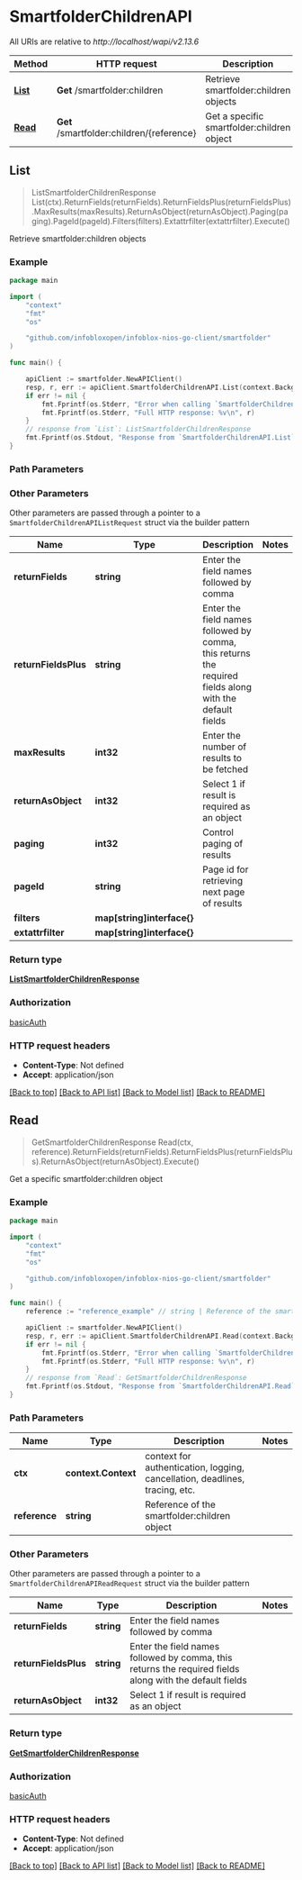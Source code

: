 # SmartfolderChildrenAPI

All URIs are relative to *http://localhost/wapi/v2.13.6*

Method | HTTP request | Description
------------- | ------------- | -------------
[**List**](SmartfolderChildrenAPI.md#List) | **Get** /smartfolder:children | Retrieve smartfolder:children objects
[**Read**](SmartfolderChildrenAPI.md#Read) | **Get** /smartfolder:children/{reference} | Get a specific smartfolder:children object



## List

> ListSmartfolderChildrenResponse List(ctx).ReturnFields(returnFields).ReturnFieldsPlus(returnFieldsPlus).MaxResults(maxResults).ReturnAsObject(returnAsObject).Paging(paging).PageId(pageId).Filters(filters).Extattrfilter(extattrfilter).Execute()

Retrieve smartfolder:children objects



### Example

```go
package main

import (
	"context"
	"fmt"
	"os"

	"github.com/infobloxopen/infoblox-nios-go-client/smartfolder"
)

func main() {

	apiClient := smartfolder.NewAPIClient()
	resp, r, err := apiClient.SmartfolderChildrenAPI.List(context.Background()).Execute()
	if err != nil {
		fmt.Fprintf(os.Stderr, "Error when calling `SmartfolderChildrenAPI.List``: %v\n", err)
		fmt.Fprintf(os.Stderr, "Full HTTP response: %v\n", r)
	}
	// response from `List`: ListSmartfolderChildrenResponse
	fmt.Fprintf(os.Stdout, "Response from `SmartfolderChildrenAPI.List`: %v\n", resp)
}
```

### Path Parameters



### Other Parameters

Other parameters are passed through a pointer to a `SmartfolderChildrenAPIListRequest` struct via the builder pattern


Name | Type | Description  | Notes
------------- | ------------- | ------------- | -------------
**returnFields** | **string** | Enter the field names followed by comma | 
**returnFieldsPlus** | **string** | Enter the field names followed by comma, this returns the required fields along with the default fields | 
**maxResults** | **int32** | Enter the number of results to be fetched | 
**returnAsObject** | **int32** | Select 1 if result is required as an object | 
**paging** | **int32** | Control paging of results | 
**pageId** | **string** | Page id for retrieving next page of results | 
**filters** | **map[string]interface{}** |  | 
**extattrfilter** | **map[string]interface{}** |  | 

### Return type

[**ListSmartfolderChildrenResponse**](ListSmartfolderChildrenResponse.md)

### Authorization

[basicAuth](../README.md#basicAuth)

### HTTP request headers

- **Content-Type**: Not defined
- **Accept**: application/json

[[Back to top]](#) [[Back to API list]](../README.md#documentation-for-api-endpoints)
[[Back to Model list]](../README.md#documentation-for-models)
[[Back to README]](../README.md)


## Read

> GetSmartfolderChildrenResponse Read(ctx, reference).ReturnFields(returnFields).ReturnFieldsPlus(returnFieldsPlus).ReturnAsObject(returnAsObject).Execute()

Get a specific smartfolder:children object



### Example

```go
package main

import (
	"context"
	"fmt"
	"os"

	"github.com/infobloxopen/infoblox-nios-go-client/smartfolder"
)

func main() {
	reference := "reference_example" // string | Reference of the smartfolder:children object

	apiClient := smartfolder.NewAPIClient()
	resp, r, err := apiClient.SmartfolderChildrenAPI.Read(context.Background(), reference).Execute()
	if err != nil {
		fmt.Fprintf(os.Stderr, "Error when calling `SmartfolderChildrenAPI.Read``: %v\n", err)
		fmt.Fprintf(os.Stderr, "Full HTTP response: %v\n", r)
	}
	// response from `Read`: GetSmartfolderChildrenResponse
	fmt.Fprintf(os.Stdout, "Response from `SmartfolderChildrenAPI.Read`: %v\n", resp)
}
```

### Path Parameters


Name | Type | Description  | Notes
------------- | ------------- | ------------- | -------------
**ctx** | **context.Context** | context for authentication, logging, cancellation, deadlines, tracing, etc.
**reference** | **string** | Reference of the smartfolder:children object | 

### Other Parameters

Other parameters are passed through a pointer to a `SmartfolderChildrenAPIReadRequest` struct via the builder pattern


Name | Type | Description  | Notes
------------- | ------------- | ------------- | -------------
**returnFields** | **string** | Enter the field names followed by comma | 
**returnFieldsPlus** | **string** | Enter the field names followed by comma, this returns the required fields along with the default fields | 
**returnAsObject** | **int32** | Select 1 if result is required as an object | 

### Return type

[**GetSmartfolderChildrenResponse**](GetSmartfolderChildrenResponse.md)

### Authorization

[basicAuth](../README.md#basicAuth)

### HTTP request headers

- **Content-Type**: Not defined
- **Accept**: application/json

[[Back to top]](#) [[Back to API list]](../README.md#documentation-for-api-endpoints)
[[Back to Model list]](../README.md#documentation-for-models)
[[Back to README]](../README.md)

